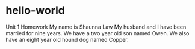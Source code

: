 # hello-world
Unit 1 Homework
My name is Shaunna Law
My husband and I have been married for nine years.
We have a two year old son named Owen.
We also have an eight year old hound dog named Copper. 

